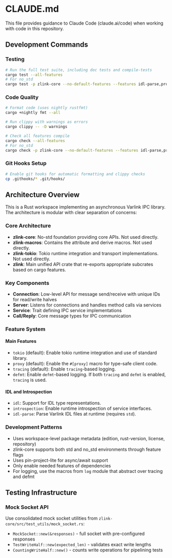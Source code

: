 # CLAUDE.md

This file provides guidance to Claude Code (claude.ai/code) when working with code in this repository.

## Development Commands

### Testing
```bash
# Run the full test suite, including doc tests and compile-tests
cargo test --all-features
# For no_std
cargo test -p zlink-core --no-default-features --features idl-parse,proxy,defmt
```

### Code Quality
```bash
# Format code (uses nightly rustfmt)
cargo +nightly fmt --all

# Run clippy with warnings as errors
cargo clippy -- -D warnings

# Check all features compile
cargo check --all-features
# For no_std
cargo check -p zlink-core --no-default-features --features idl-parse,proxy,defmt
```

### Git Hooks Setup
```bash
# Enable git hooks for automatic formatting and clippy checks
cp .githooks/* .git/hooks/
```

## Architecture Overview

This is a Rust workspace implementing an asynchronous Varlink IPC library. The architecture is modular with clear separation of concerns:

### Core Architecture
- **zlink-core**: No-std foundation providing core APIs. Not used directly.
- **zlink-macros**: Contains the attribute and derive macros. Not used directly.
- **zlink-tokio**: Tokio runtime integration and transport implementations. Not used directly.
- **zlink**: Main unified API crate that re-exports appropriate subcrates based on cargo features.

### Key Components
- **Connection**: Low-level API for message send/receive with unique IDs for read/write halves
- **Server**: Listens for connections and handles method calls via services
- **Service**: Trait defining IPC service implementations
- **Call/Reply**: Core message types for IPC communication

### Feature System

#### Main Features

- `tokio` (default): Enable tokio runtime integration and use of standard library.
- `proxy` (default): Enable the `#[proxy]` macro for type-safe client code.
- `tracing` (default): Enable `tracing`-based logging.
- `defmt`:  Enable `defmt`-based logging. If both `tracing` and `defmt` is enabled, `tracing` is
  used.

#### IDL and Introspection

- `idl`: Support for IDL type representations.
- `introspection`: Enable runtime introspection of service interfaces.
- `idl-parse`: Parse Varlink IDL files at runtime (requires `std`).

### Development Patterns
- Uses workspace-level package metadata (edition, rust-version, license, repository)
- zlink-core supports both std and no_std environments through feature flags
- Uses pin-project-lite for async/await support
- Only enable needed features of dependencies
- For logging, use the macros from `log` module that abstract over tracing and defmt

## Testing Infrastructure

### Mock Socket API
Use consolidated mock socket utilities from `zlink-core/src/test_utils/mock_socket.rs`:
- `MockSocket::new(&responses)` - full socket with pre-configured responses
- `TestWriteHalf::new(expected_len)` - validates exact write lengths
- `CountingWriteHalf::new()` - counts write operations for pipelining tests

